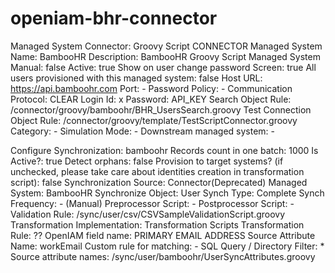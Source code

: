 # openiam-bhr-connector

Managed System
Connector: Groovy Script CONNECTOR
Managed System Name: BambooHR
Description: BambooHR Groovy Script Managed System
Manual: false
Active: true
Show on user change password Screen: true
All users provisioned with this managed system: false
Host URL: https://api.bamboohr.com
Port: - 
Password Policy: - 
Communication Protocol: CLEAR
Login Id: x
Password: API_KEY
Search Object Rule: /connector/groovy/bamboohr/BHR_UsersSearch.groovy
Test Connection Object Rule: /connector/groovy/template/TestScriptConnector.groovy
Category: -
Simulation Mode: -
Downstream managed system: -



Configure Synchronization: bamboohr
Records count in one batch: 1000
Is Active?: true
Detect orphans: false
Provision to target systems? (if unchecked, please take care about identities creation in transformation script): false
Synchronization Source: Connector(Deprecated)
Managed System: BambooHR
Synchronize Object: User
Synch Type: Complete
Synch Frequency: - (Manual)
Preprocessor Script: -
Postprocessor Script: -
Validation Rule: /sync/user/csv/CSVSampleValidationScript.groovy
Transformation Implementation: Transformation Scripts
Transformation Rule: ??
OpenIAM field name: PRIMARY EMAIL ADDRESS
Source Attribute Name: workEmail
Custom rule for matching: -
SQL Query / Directory Filter: *
Source attribute names: /sync/user/bamboohr/UserSyncAttributes.groovy
